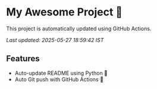 # My Awesome Project 🚀

This project is automatically updated using GitHub Actions.

_Last updated: 2025-05-27 18:59:42 IST_

## Features
- Auto-update README using Python 🐍
- Auto Git push with GitHub Actions 🤖

